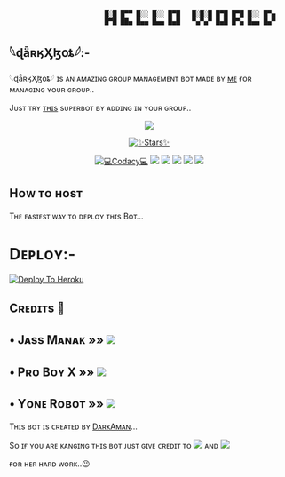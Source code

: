                             █░█ █▀▀ █░░ █░░ █▀█   █░█░█ █▀█ █▀█ █░░ █▀▄
                            █▀█ ██▄ █▄▄ █▄▄ █▄█   ▀▄▀▄▀ █▄█ █▀▄ █▄▄ █▄▀
                                                     
                                                     
                                                     
## 𓆩ɖǟʀӄӼɮօȶ𓆪:-

𓆩ɖǟʀӄӼɮօȶ𓆪 ɪs ᴀɴ ᴀᴍᴀᴢɪɴɢ ɢʀᴏᴜᴘ ᴍᴀɴᴀɢᴇᴍᴇɴᴛ ʙᴏᴛ ᴍᴀᴅᴇ ʙʏ [ᴍᴇ](https://github.com/DARKAMAN) ғᴏʀ ᴍᴀɴᴀɢɪɴɢ ʏᴏᴜʀ ɢʀᴏᴜᴘ..

Jᴜsᴛ ᴛʀʏ [ᴛʜɪs](https://t.me/DARKXV2BOT) sᴜᴘᴇʀʙᴏᴛ ʙʏ ᴀᴅᴅɪɴɢ ɪɴ ʏᴏᴜʀ ɢʀᴏᴜᴘ.. 

<p align="center">
  <img src="https://telegra.ph/file/054c0e3b289be0dfdbac7.jpg">
</p>
                     
<p align="center">
    <a href="https://github.com/DARKAMAN5/DARKX-V2/stargazers"><img src="https://img.shields.io/github/stars/DARKAMAN5/DARKX-V2?label=Stars&style=flat-square&logo=github&color=F10070" alt="✨Stars✨" /></a>
</p>
<p align="center">
    <a href="https://app.codacy.com/manual/DARKAMAN5/DARKX-V2/dashboard"> <img src="https://img.shields.io/codacy/grade/4d58f2a402b54aed8a7d95f7add45a81?color=brightgreen&logo=codacy&logoColor=green&style=for-the-badge" alt="💻Codacy💻" /></a>
    <a href="https://github.com/DARKAMAN5/DARKX-V2"> <img src="https://img.shields.io/github/repo-size/ProBoy-X/Kakashi?color=orange&logo=github&logoColor=green&style=for-the-badge" /></a>
    <a href="https://github.comDARKAMAN5/DARKX-V2/commits/prince"> <img src="https://img.shields.io/github/last-commit/ProBoy-X/Kakashi?color=blue&logo=github&logoColor=green&style=for-the-badge" /></a>
    <a href="https://github.com/DARKAMAN5/DARKX-V2/issues"> <img src="https://img.shields.io/github/issues/ProBoy-X/Kakashi?color=blueviolet&logo=github&logoColor=green&style=for-the-badge" /></a>
    <a href="https://github.com/DARKAMAN5/DARKX-V2/network/members"> <img src="https://img.shields.io/github/forks/ProBoy-X/Kakashi?color=red&logo=github&logoColor=green&style=for-the-badge" /></a>  
    <a href="https://pypi.org/project/Telethon/"> <img src="https://img.shields.io/pypi/v/telethon?color=yellow&label=telethon&logo=python&logoColor=green&style=for-the-badge" /></a>
</p>



## Hᴏᴡ ᴛᴏ ʜᴏsᴛ


Tʜᴇ ᴇᴀsɪᴇsᴛ ᴡᴀʏ ᴛᴏ ᴅᴇᴘʟᴏʏ ᴛʜɪs Bᴏᴛ...


# Dᴇᴘʟᴏʏ:-

[![Deploy To Heroku](https://www.herokucdn.com/deploy/button.svg)](https://dashboard.heroku.com/new?button-url=https%3A%2F%2Fgithub.com%2FDARKAMAN5%2FDARKX-V2&template=https%3A%2F%2Fgithub.com%2FDARKAMAN5%2FDARKX-V2)


 


## Cʀᴇᴅɪᴛs 📍

## • Jᴀss Mᴀɴᴀᴋ  »»  <a href="https://github.com/JassManak1125" alt="Jᴀss Mᴀɴᴀᴋ"> <img src="https://img.shields.io/badge/Jᴀss Mᴀɴᴀᴋ-b0559d?logo=github" /></a>

## • Pʀᴏ Bᴏʏ X  »»  <a href="https://github.com/ProBoy-X/Kakashi" alt="PʀᴏBᴏʏ-X"> <img src="https://img.shields.io/badge/PʀᴏBᴏʏ-X-b0559d?logo=github" /></a>

## • Yᴏɴᴇ Rᴏʙᴏᴛ  »»  <a href="https://github.com/noob-kittu/YoneRobot" alt="Yᴏɴᴇ Rᴏʙᴏᴛ"> <img src="https://img.shields.io/badge/Yᴏɴᴇ Rᴏʙᴏᴛ-47f8eb?logo=github" /></a>


Tʜɪs ʙᴏᴛ ɪs ᴄʀᴇᴀᴛᴇᴅ ʙʏ [DᴀʀᴋAᴍᴀɴ](https://t.me/DARKAMAN)...

Sᴏ ɪғ ʏᴏᴜ ᴀʀᴇ ᴋᴀɴɢɪɴɢ ᴛʜɪs ʙᴏᴛ ᴊᴜsᴛ ɢɪᴠᴇ ᴄʀᴇᴅɪᴛ ᴛᴏ <a href="https://github.com/JassManak1125" alt="Jᴀss Mᴀɴᴀᴋ"> <img src="https://img.shields.io/badge/Jᴀss Mᴀɴᴀᴋ-b07677d?logo=github" /></a> ᴀɴᴅ <a href="https://github.com/ProBoy-X/Kakashi" alt="PʀᴏBᴏʏ-X"> <img src="https://img.shields.io/badge/PʀᴏBᴏʏ-X-b88537d?logo=github" /></a>

  ғᴏʀ ʜᴇʀ ʜᴀʀᴅ ᴡᴏʀᴋ..😉

